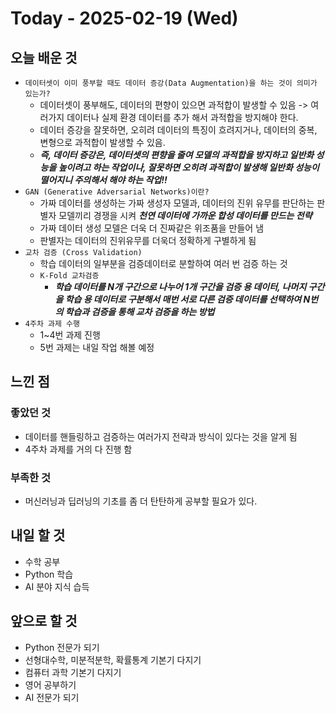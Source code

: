 # Today - 2025-02-19 (Wed)

## 오늘 배운 것

- `데이터셋이 이미 풍부할 때도 데이터 증강(Data Augmentation)을 하는 것이 의미가 있는가?`
  - 데이터셋이 풍부해도, 데이터의 편향이 있으면 과적합이 발생할 수 있음 -> 여러가지 데이터나 실제 환경 데이터를 추가 해서 과적합을 방지해야 한다.
  - 데이터 증강을 잘못하면, 오히려 데이터의 특징이 흐려지거나, 데이터의 중복, 변형으로 과적합이 발생할 수 있음.
  - **_즉, 데이터 증강은, 데이터셋의 편향을 줄여 모델의 과적합을 방지하고 일반화 성능을 높이려고 하는 작업이나, 잘못하면 오히려 과적합이 발생해 일반화 성능이 떨어지니 주의해서 해야 하는 작업!!_**
- `GAN (Generative Adversarial Networks)이란?`
  - 가짜 데이터를 생성하는 가짜 생성자 모델과, 데이터의 진위 유무를 판단하는 판별자 모델끼리 경쟁을 시켜 **_천연 데이터에 가까운 합성 데이터를 만드는 전략_**
  - 가짜 데이터 생성 모델은 더욱 더 진짜같은 위조품을 만들어 냄
  - 판별자는 데이터의 진위유무를 더욱더 정확하게 구별하게 됨
- `교차 검증 (Cross Validation)`
  - 학습 데이터의 일부분을 검증데이터로 분할하여 여러 번 검증 하는 것
  - `K-Fold 교차검증`
    - **_학습 데이터를 N개 구간으로 나누어 1개 구간을 검증 용 데이터, 나머지 구간을 학습 용 데이터로 구분해서 매번 서로 다른 검증 데이터를 선택하여 N번의 학습과 검증을 통해 교차 검증을 하는 방법_**
- `4주차 과제 수행`
  - 1~4번 과제 진행
  - 5번 과제는 내일 작업 해볼 예정

## 느낀 점

### 좋았던 것

- 데이터를 핸들링하고 검증하는 여러가지 전략과 방식이 있다는 것을 알게 됨
- 4주차 과제를 거의 다 진행 함

### 부족한 것

- 머신러닝과 딥러닝의 기초를 좀 더 탄탄하게 공부할 필요가 있다.

## 내일 할 것

- 수학 공부
- Python 학습
- AI 분야 지식 습득

## 앞으로 할 것

- Python 전문가 되기
- 선형대수학, 미분적분학, 확률통계 기본기 다지기
- 컴퓨터 과학 기본기 다지기
- 영어 공부하기
- AI 전문가 되기
